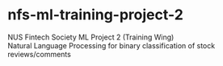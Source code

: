 # nfs-ml-training-project-2
NUS Fintech Society ML Project 2 (Training Wing)
<br/>
Natural Language Processing for binary classification of stock reviews/comments
